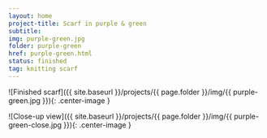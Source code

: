 ```yaml
---
layout: home
project-title: Scarf in purple & green
subtitle: 
img: purple-green.jpg
folder: purple-green
href: purple-green.html
status: finished
tag: knitting scarf
---
```

![Finished scarf]({{ site.baseurl }}/projects/{{ page.folder }}/img/{{ purple-green.jpg }}){: .center-image }

![Close-up view]({{ site.baseurl }}/projects/{{ page.folder }}/img/{{ purple-green-close.jpg }}){: .center-image }